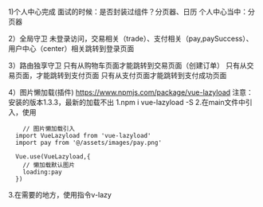 1)个人中心完成
  面试的时候：是否封装过组件？分页器、日历
  个人中心当中：分页器

2）全局守卫
未登录访问，交易相关（trade）、支付相关（pay,paySuccess）、用户中心（center）相关跳转到登录页面


3）路由独享守卫
只有从购物车页面才能跳转到交易页面（创建订单）
只有从交易页面，才能跳转到支付页面
只有从支付页面才能跳转到支付成功页面


4）图片懒加载(插件)
https://www.npmjs.com/package/vue-lazyload
注意：安装的版本1.3.3，最新的加载不出
  1.npm i vue-lazyload -S
  2.在main文件中引入，使用

        // 图片懒加载引入
      import VueLazyload from 'vue-lazyload'
      import pay from '@/assets/images/pay.png'

      Vue.use(VueLazyload,{
        // 懒加载默认图片
        loading:pay
      })
  3.在需要的地方，使用指令v-lazy